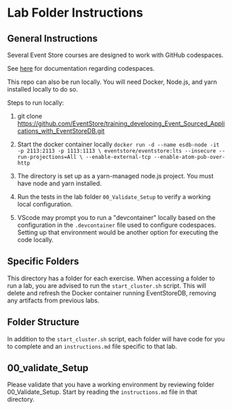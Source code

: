 # Lab Folder Instructions

## General Instructions

Several Event Store courses are designed to work with GitHub codespaces.

See [here](https://github.com/features/codespaces) for documentation regarding codespaces. 

This repo can also be run locally. You will need Docker, Node.js, and yarn installed locally to do so.

Steps to run locally:

1. git clone https://github.com/EventStore/training_developing_Event_Sourced_Applications_with_EventStoreDB.git

2. Start the docker container locally ```docker run -d --name esdb-node -it -p 2113:2113 -p 1113:1113 \
       eventstore/eventstore:lts --insecure --run-projections=All \
       --enable-external-tcp --enable-atom-pub-over-http```

3. The directory is set up as a yarn-managed node.js project.  You must have node and yarn installed. 

4. Run the tests in the lab folder ```00_Validate_Setup``` to verify a working local configuration.

5. VScode may prompt you to run a "devcontainer" locally based on the configuration in the ```.devcontainer``` file used to configure codespaces. Setting up that environment would be another option for executing the code locally. 


## Specific Folders

This directory has a folder for each exercise. When accessing a folder to run a lab, you are advised to run the ```start_cluster.sh``` script. This will delete and refresh the Docker container running EventStoreDB, removing any artifacts from previous labs. 

## Folder Structure

In addition to the ```start_cluster.sh``` script, each folder will have code for you to complete and an ```instructions.md``` file specific to that lab. 

## 00_validate_Setup

Please validate that you have a working environment by reviewing folder 00_Validate_Setup. Start by reading the ```instructions.md``` file in that directory.

